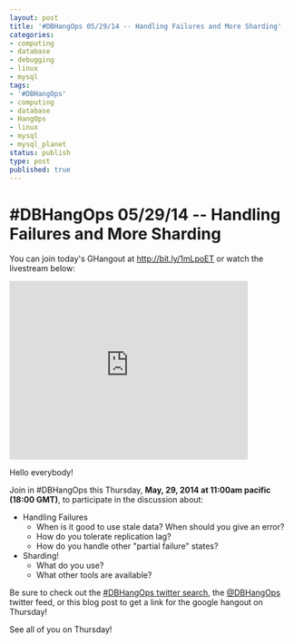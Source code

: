 ```yaml
---
layout: post
title: '#DBHangOps 05/29/14 -- Handling Failures and More Sharding'
categories:
- computing
- database
- debugging
- linux
- mysql
tags:
- '#DBHangOps'
- computing
- database
- HangOps
- linux
- mysql
- mysql_planet
status: publish
type: post
published: true
---
```

\#DBHangOps 05/29/14 -- Handling Failures and More Sharding
=========================================================

You can join today's GHangout at http://bit.ly/1mLpoET or watch the livestream below:

<iframe width="420" height="315" src="http://www.youtube.com/embed/VsC0au1ppn0" frameborder="0" allowfullscreen></iframe>

Hello everybody!

Join in \#DBHangOps this Thursday, **May, 29, 2014 at 11:00am pacific (18:00 GMT)**, to participate in the discussion about:

* Handling Failures
	* When is it good to use stale data? When should you give an error?
	* How do you tolerate replication lag?
	* How do you handle other "partial failure" states?
* Sharding!
	* What do you use?
	* What other tools are available?

Be sure to check out the [\#DBHangOps twitter search](https://twitter.com/search/realtime?q=%23DBHangOps), the [@DBHangOps](https://twitter.com/dbhangops) twitter feed, or this blog post to get a link for the google hangout on Thursday!

See all of you on Thursday!

